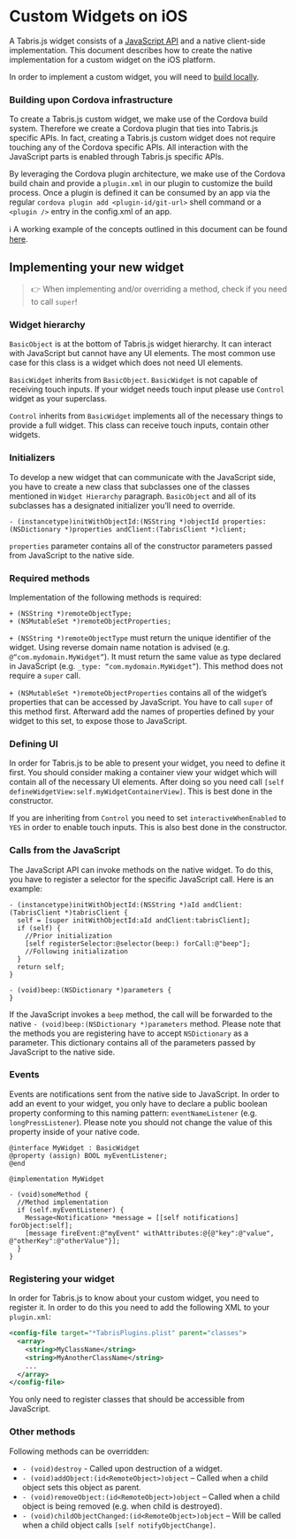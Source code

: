 ---
---
# Custom Widgets on iOS

A Tabris.js widget consists of a [JavaScript API](custom-widgets.md) and a native client-side implementation. This document describes how to create the native implementation for a custom widget on the iOS platform.

In order to implement a custom widget, you will need to [build locally](build.md).

### Building upon Cordova infrastructure

To create a Tabris.js custom widget, we make use of the Cordova build system. Therefore we create a Cordova plugin that ties into Tabris.js specific APIs. In fact, creating a Tabris.js custom widget does not require touching any of the Cordova specific APIs. All interaction with the JavaScript parts is enabled through Tabris.js specific APIs.

By leveraging the Cordova plugin architecture, we make use of the Cordova build chain and provide a `plugin.xml` in our plugin to customize the build process. Once a plugin is defined it can be consumed by an app via the regular `cordova plugin add <plugin-id/git-url>` shell command or a `<plugin />` entry in the config.xml of an app.

:information_source: A working example of the concepts outlined in this document can be found [here](https://github.com/eclipsesource/tabris-maps).

## Implementing your new widget

> :point_right: When implementing and/or overriding a method, check if you need to call `super`!

### Widget hierarchy

`BasicObject` is at the bottom of Tabris.js widget hierarchy. It can interact with JavaScript but cannot have any UI elements. The most common use case for this class is a widget which does not need UI elements.

`BasicWidget` inherits from `BasicObject`. `BasicWidget` is not capable of receiving touch inputs. If your widget needs touch input please use `Control` widget as your superclass.

`Control` inherits from `BasicWidget` implements all of the necessary things to provide a full widget. This class can receive touch inputs, contain other widgets.

### Initializers

To develop a new widget that can communicate with the JavaScript side, you have to create a new class that subclasses one of the classes mentioned in `Widget Hierarchy` paragraph. `BasicObject` and all of its subclasses has a designated initializer you’ll need to override.

```objc
- (instancetype)initWithObjectId:(NSString *)objectId properties:(NSDictionary *)properties andClient:(TabrisClient *)client;
```

`properties` parameter contains all of the constructor parameters passed from JavaScript to the native side.

### Required methods

Implementation of the following methods is required:

```objc
+ (NSString *)remoteObjectType;
+ (NSMutableSet *)remoteObjectProperties;
```

`+ (NSString *)remoteObjectType` must return the unique identifier of the widget. Using reverse domain name notation is advised (e.g. `@“com.mydomain.MyWidget”`). It must return the same value as type declared in JavaScript (e.g. `_type: “com.mydomain.MyWidget”`). This method does not require a `super` call.

`+ (NSMutableSet *)remoteObjectProperties` contains all of the widget’s properties that can be accessed by JavaScript. You have to call `super` of this method first. Afterward add the names of properties defined by your widget to this set, to expose those to JavaScript.

### Defining UI

In order for Tabris.js to be able to present your widget, you need to define it first. You should consider making a container view your widget which will contain all of the necessary UI elements. After doing so you need call `[self defineWidgetView:self.myWidgetContainerView]`. This is best done in the constructor.

If you are inheriting from `Control` you need to set `interactiveWhenEnabled` to `YES` in order to enable touch inputs. This is also best done in the constructor.

### Calls from the JavaScript

The JavaScript API can invoke methods on the native widget. To do this, you have to register a selector for the specific JavaScript call. Here is an example:

```objc
- (instancetype)initWithObjectId:(NSString *)aId andClient:(TabrisClient *)tabrisClient {
  self = [super initWithObjectId:aId andClient:tabrisClient];
  if (self) {
    //Prior initialization
    [self registerSelector:@selector(beep:) forCall:@"beep"];
    //Following initialization
  }
  return self;
}

- (void)beep:(NSDictionary *)parameters {
}
```

If the JavaScript invokes a `beep` method, the call will be forwarded to the native `- (void)beep:(NSDictionary *)parameters` method. Please note that the methods you are registering have to accept `NSDictionary` as a parameter. This dictionary contains all of the parameters passed by JavaScript to the native side.

### Events

Events are notifications sent from the native side to JavaScript. In order to add an event to your widget, you only have to declare a public boolean property conforming to this naming pattern: `eventNameListener` (e.g. `longPressListener`). Please note you should not change the value of this property inside of your native code.

```objc
@interface MyWidget : BasicWidget
@property (assign) BOOL myEventListener;
@end

@implementation MyWidget

- (void)someMethod {
  //Method implementation
  if (self.myEventListener) {
    Message<Notification> *message = [[self notifications] forObject:self];
    [message fireEvent:@"myEvent" withAttributes:@{@"key":@"value", @"otherKey":@"otherValue"}];
  }
}
```

### Registering your widget

In order for Tabris.js to know about your custom widget, you need to register it. In order to do this you need to add the following XML to your `plugin.xml`:

```xml
<config-file target="*TabrisPlugins.plist" parent="classes">
  <array>
    <string>MyClassName</string>
    <string>MyAnotherClassName</string>
    ...
  </array>
</config-file>
```

You only need to register classes that should be accessible from JavaScript.

### Other methods

Following methods can be overridden:

* `- (void)destroy` - Called upon destruction of a widget.
* `- (void)addObject:(id<RemoteObject>)object` &ndash; Called when a child object sets this object as parent.
* `- (void)removeObject:(id<RemoteObject>)object` &ndash; Called when a child object is being removed (e.g. when child is destroyed).
* `- (void)childObjectChanged:(id<RemoteObject>)object` &ndash; Will be called when a child object calls `[self notifyObjectChange]`.

